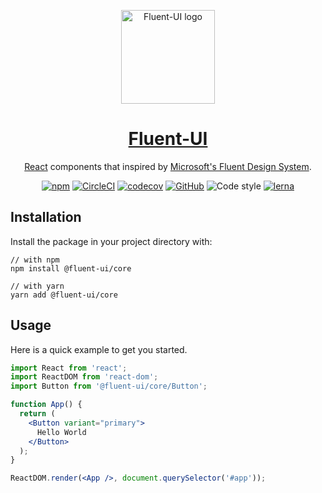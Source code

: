 <p align="center">
  <a href="https://fluent-ui.com/" target="_blank">
    <img width="150" src="https://fluent-ui.com/fluent-ui.svg" alt="Fluent-UI logo">
  </a>
</p>

<p align="center">
  <a href="https://fluent-ui.com/" rel="noopener" target="_blank">
    <h1 align="center">Fluent-UI</h1>
  </a>
</p>

<div align="center">

[React](https://reactjs.org/) components that inspired by [Microsoft's Fluent Design System](https://www.microsoft.com/design/fluent/).

[![npm](https://img.shields.io/npm/v/@fluent-ui/core.svg?style=flat-square)](https://www.npmjs.com/package/@fluent-ui/core)
[![CircleCI](https://img.shields.io/circleci/build/github/fluent-org/fluent-ui/master.svg?style=flat-square)](https://circleci.com/gh/fluent-org/fluent-ui/tree/master)
[![codecov](https://img.shields.io/codecov/c/github/fluent-org/fluent-ui.svg?style=flat-square)](https://codecov.io/gh/fluent-org/fluent-ui)
[![GitHub](https://img.shields.io/github/license/mashape/apistatus.svg?style=flat-square)](https://github.com/fluent-org/fluent-ui/blob/master/LICENSE)
![Code style](https://img.shields.io/badge/code_style-prettier-ff69b4.svg?style=flat-square)
[![lerna](https://img.shields.io/badge/maintained%20with-lerna-cc00ff.svg?style=flat-square)](https://lerna.js.org/)

</div>


## Installation

Install the package in your project directory with:

```
// with npm
npm install @fluent-ui/core

// with yarn
yarn add @fluent-ui/core
```

## Usage

Here is a quick example to get you started.

```jsx
import React from 'react';
import ReactDOM from 'react-dom';
import Button from '@fluent-ui/core/Button';

function App() {
  return (
    <Button variant="primary">
      Hello World
    </Button>
  );
}

ReactDOM.render(<App />, document.querySelector('#app'));
```
